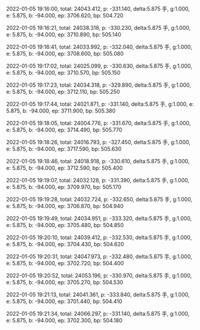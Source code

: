 2022-01-05 19:16:00, total: 24043.412, p: -331.140, delta:5.875 手, g:1.000, e: 5.875, b: -94.000, ep: 3706.620, bp: 504.720

2022-01-05 19:16:21, total: 24038.318, p: -330.230, delta:5.875 手, g:1.000, e: 5.875, b: -94.000, ep: 3710.890, bp: 505.140

2022-01-05 19:16:41, total: 24033.992, p: -332.040, delta:5.875 手, g:1.000, e: 5.875, b: -94.000, ep: 3708.600, bp: 505.080

2022-01-05 19:17:02, total: 24025.099, p: -330.630, delta:5.875 手, g:1.000, e: 5.875, b: -94.000, ep: 3710.570, bp: 505.150

2022-01-05 19:17:23, total: 24034.318, p: -329.890, delta:5.875 手, g:1.000, e: 5.875, b: -94.000, ep: 3712.110, bp: 505.250

2022-01-05 19:17:44, total: 24021.871, p: -331.140, delta:5.875 手, g:1.000, e: 5.875, b: -94.000, ep: 3711.900, bp: 505.380

2022-01-05 19:18:05, total: 24004.776, p: -331.670, delta:5.875 手, g:1.000, e: 5.875, b: -94.000, ep: 3714.490, bp: 505.770

2022-01-05 19:18:26, total: 24016.793, p: -327.450, delta:5.875 手, g:1.000, e: 5.875, b: -94.000, ep: 3717.590, bp: 505.630

2022-01-05 19:18:46, total: 24018.918, p: -330.610, delta:5.875 手, g:1.000, e: 5.875, b: -94.000, ep: 3712.590, bp: 505.400

2022-01-05 19:19:07, total: 24032.128, p: -331.390, delta:5.875 手, g:1.000, e: 5.875, b: -94.000, ep: 3709.970, bp: 505.170

2022-01-05 19:19:28, total: 24032.724, p: -332.650, delta:5.875 手, g:1.000, e: 5.875, b: -94.000, ep: 3706.870, bp: 504.940

2022-01-05 19:19:49, total: 24034.951, p: -333.320, delta:5.875 手, g:1.000, e: 5.875, b: -94.000, ep: 3705.480, bp: 504.850

2022-01-05 19:20:10, total: 24039.412, p: -332.530, delta:5.875 手, g:1.000, e: 5.875, b: -94.000, ep: 3704.430, bp: 504.620

2022-01-05 19:20:31, total: 24047.973, p: -332.480, delta:5.875 手, g:1.000, e: 5.875, b: -94.000, ep: 3702.720, bp: 504.400

2022-01-05 19:20:52, total: 24053.196, p: -330.970, delta:5.875 手, g:1.000, e: 5.875, b: -94.000, ep: 3705.270, bp: 504.530

2022-01-05 19:21:13, total: 24041.361, p: -333.840, delta:5.875 手, g:1.000, e: 5.875, b: -94.000, ep: 3701.440, bp: 504.410

2022-01-05 19:21:34, total: 24066.297, p: -331.140, delta:5.875 手, g:1.000, e: 5.875, b: -94.000, ep: 3702.300, bp: 504.180